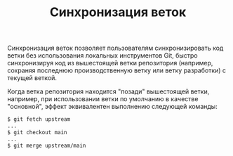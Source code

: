 ﻿---
title: Синхронизация веток
origin-url: https://gitee.ru/help/articles/4395
---


Синхронизация веток позволяет пользователям синхронизировать код ветки без использования локальных инструментов Git, быстро синхронизируя код из вышестоящей ветки репозитория (например, сохраняя последнюю производственную ветку или ветку разработки) с текущей веткой.

Когда ветка репозитория находится "позади" вышестоящей ветки, например, при использовании ветки по умолчанию в качестве "основной", эффект эквивалентен выполнению следующей команды:

```bash
$ git fetch upstream
...
$ git checkout main
...
$ git merge upstream/main
```

